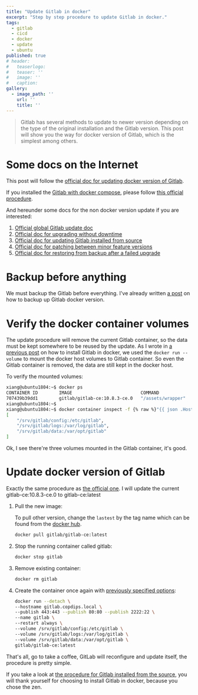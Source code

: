 ```yaml
---
title: "Update Gitlab in docker"
excerpt: "Step by step procedure to update Gitlab in docker."
tags:
  - gitlab
  - cicd
  - docker
  - update
  - ubuntu
published: true
# header:
#   teaserlogo:
#   teaser: ''
#   image: ''
#   caption:
gallery:
  - image_path: ''
    url: ''
    title: ''
---
```


> Gitlab has several methods to update to newer version depending on the type of the original installation and the Gitlab version. This post will show you the way for docker version of Gitlab, which is the simplest among others.

# Some docs on the Internet

This post will follow the [official doc for updating docker version of Gitlab](https://docs.gitlab.com/omnibus/docker/README.html#upgrade-gitlab-to-newer-version).

If you installed the [Gitlab with docker compose](https://docs.gitlab.com/omnibus/docker/README.html#install-gitlab-using-docker-compose), please follow [this official procedure](https://docs.gitlab.com/omnibus/docker/README.html#update-gitlab-using-docker-compose).

And hereunder some docs for the non docker version update if you are interested:
1. [Official global Gitlab update doc](https://docs.gitlab.com/ee/update/)
2. [Official doc for upgrading without downtime](https://docs.gitlab.com/ee/update/#upgrading-without-downtime)
3. [Official doc for updating Gitlab installed from source](https://gitlab.com/gitlab-org/gitlab-ce/tree/master/doc/update)
4. [Official doc for patching between minor feature versions](https://docs.gitlab.com/ee/update/patch_versions.html)
5. [Official doc for restoring from backup after a failed upgrade](https://docs.gitlab.com/ee/update/restore_after_failure.html)



# Backup before anything

We must backup the Gitlab before everything. I've already written [a post](https://copdips.com/2018/09/backup-and-restore-gitlab-in-docker.html#backup-gitlab-in-docker) on how to backup up Gitlab docker version.

# Verify the docker container volumes

The update procedure will remove the current Gitlab container, so the data must be kept somewhere to be reused by the update. As I wrote in [a previous post](https://copdips.com/2018/09/install-gitlab-ce-in-docker-on-ubuntu.html#install-gitlab-ce-in-docker) on how to install Gitlab in docker, we used the `docker run --volume` to mount the docker host volumes to Gitlab container. So even the Gitlab container is removed, the data are still kept in the docker host.

To verify the mounted volumes:

```bash
xiang@ubuntu1804:~$ docker ps
CONTAINER ID        IMAGE                          COMMAND             CREATED             STATUS                 PORTS                                                            NAMES
707439b39dd1        gitlab/gitlab-ce:10.8.3-ce.0   "/assets/wrapper"   3 weeks ago         Up 2 hours (healthy)   0.0.0.0:80->80/tcp, 0.0.0.0:443->443/tcp, 0.0.0.0:2222->22/tcp   gitlab
xiang@ubuntu1804:~$
xiang@ubuntu1804:~$ docker container inspect -f {% raw %}"{{ json .HostConfig.Binds }}"{% endraw %} gitlab | python3 -m json.tool
[
    "/srv/gitlab/config:/etc/gitlab",
    "/srv/gitlab/logs:/var/log/gitlab",
    "/srv/gitlab/data:/var/opt/gitlab"
]
```

Ok, I see there're three volumes mounted in the Gitlab container, it's good.

# Update docker version of Gitlab

Exactly the same procedure as [the official one](https://docs.gitlab.com/omnibus/docker/#upgrade-gitlab-to-newer-version). I will update the current gitlab-ce:10.8.3-ce.0 to gitlab-ce:latest

1. Pull the new image:

   To pull other version, change the `lastest` by the tag name which can be found from the [docker hub](https://hub.docker.com/r/gitlab/gitlab-ce/tags/).

    ```bash
    docker pull gitlab/gitlab-ce:latest

    ```

2. Stop the running container called gitlab:
    ```bash
    docker stop gitlab
    ```

3. Remove existing container:
    ```bash
    docker rm gitlab
    ```

4. Create the container once again with [previously specified options](https://copdips.com/2018/09/install-gitlab-ce-in-docker-on-ubuntu.html#install-gitlab-ce-in-dockers):
    ```bash
    docker run --detach \
    --hostname gitlab.copdips.local \
    --publish 443:443 --publish 80:80 --publish 2222:22 \
    --name gitlab \
    --restart always \
    --volume /srv/gitlab/config:/etc/gitlab \
    --volume /srv/gitlab/logs:/var/log/gitlab \
    --volume /srv/gitlab/data:/var/opt/gitlab \
    gitlab/gitlab-ce:latest
    ```

That's all, go to take a coffee, GitLab will reconfigure and update itself, the procedure is pretty simple.

If you take a look at [the procedure for Gitlab installed from the source](https://gitlab.com/gitlab-org/gitlab-ce/tree/master/doc/update), you will thank yourself for choosing to install Gitlab in docker, because you chose the zen.
